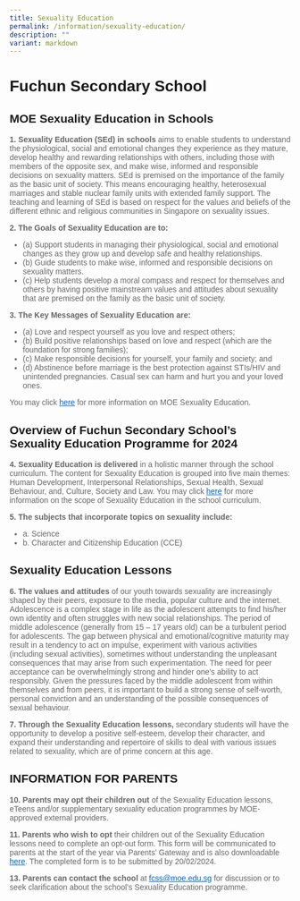 ```yaml
---
title: Sexuality Education
permalink: /information/sexuality-education/
description: ""
variant: markdown
---
```




  
  
  <title>Fuchun Secondary School - MOE Sexuality Education</title>
  <style>
    body {
      font-family: Arial, sans-serif;
      margin: 20px;
    }

    h1, h2, h3 {
      color: #333;
    }

    p, ul {
      color: #666;
    }

    a {
      color: #0066cc;
    }

    a:hover {
      text-decoration: underline;
    }
  </style>



<h1>Fuchun Secondary School</h1>
<h2>MOE Sexuality Education in Schools</h2>

<p>
  <strong>1. Sexuality Education (SEd) in schools</strong> aims to enable students to understand the physiological, social and emotional changes they experience as they mature, develop healthy and rewarding relationships with others, including those with members of the opposite sex, and make wise, informed and responsible decisions on sexuality matters. SEd is premised on the importance of the family as the basic unit of society. This means encouraging healthy, heterosexual marriages and stable nuclear family units with extended family support. The teaching and learning of SEd is based on respect for the values and beliefs of the different ethnic and religious communities in Singapore on sexuality issues.
</p>

<p>
  <strong>2. The Goals of Sexuality Education are to:</strong>
</p>
<ul>
  <li>(a) Support students in managing their physiological, social and emotional changes as they grow up and develop safe and healthy relationships.</li>
  <li>(b) Guide students to make wise, informed and responsible decisions on sexuality matters.</li>
  <li>(c) Help students develop a moral compass and respect for themselves and others by having positive mainstream values and attitudes about sexuality that are premised on the family as the basic unit of society.</li>
</ul>

<p>
  <strong>3. The Key Messages of Sexuality Education are:</strong>
</p>
<ul>
  <li>(a) Love and respect yourself as you love and respect others;</li>
  <li>(b) Build positive relationships based on love and respect (which are the foundation for strong families);</li>
  <li>(c) Make responsible decisions for yourself, your family and society; and</li>
  <li>(d) Abstinence before marriage is the best protection against STIs/HIV and unintended pregnancies. Casual sex can harm and hurt you and your loved ones.</li>
</ul>

<p>
  You may click <a href="https://go.gov.sg/moe-sexuality-education">here</a> for more information on MOE Sexuality Education.
</p>

<h2>Overview of Fuchun Secondary School’s Sexuality Education Programme for 2024</h2>

<p>
  <strong>4. Sexuality Education is delivered</strong> in a holistic manner through the school curriculum. The content for Sexuality Education is grouped into five main themes: Human Development, Interpersonal Relationships, Sexual Health, Sexual Behaviour, and, Culture, Society and Law. You may click <a href="https://go.gov.sg/moe-sexuality-education-scope">here</a> for more information on the scope of Sexuality Education in the school curriculum.
</p>

<p>
  <strong>5. The subjects that incorporate topics on sexuality include:</strong>
</p>
<ul>
  <li>a. Science</li>
  <li>b. Character and Citizenship Education (CCE)</li>
</ul>

<h2>Sexuality Education Lessons</h2>

<p>
  <strong>6. The values and attitudes</strong> of our youth towards sexuality are increasingly shaped by their peers, exposure to the media, popular culture and the internet. Adolescence is a complex stage in life as the adolescent attempts to find his/her own identity and often struggles with new social relationships. The period of middle adolescence (generally from 15 – 17 years old) can be a turbulent period for adolescents. The gap between physical and emotional/cognitive maturity may result in a tendency to act on impulse, experiment with various activities (including sexual activities), sometimes without understanding the unpleasant consequences that may arise from such experimentation. The need for peer acceptance can be overwhelmingly strong and hinder one’s ability to act responsibly. Given the pressures faced by the middle adolescent from within themselves and from peers, it is important to build a strong sense of self-worth, personal conviction and an understanding of the possible consequences of sexual behaviour.
</p>

<p>
  <strong>7. Through the Sexuality Education lessons,</strong> secondary students will have the opportunity to develop a positive self-esteem, develop their character, and expand their understanding and repertoire of skills to deal with various issues related to sexuality, which are of prime concern at this age.
</p>

<h2>INFORMATION FOR PARENTS</h2>

<p>
  <strong>10. Parents may opt their children out</strong> of the Sexuality Education lessons, eTeens and/or supplementary sexuality education programmes by MOE-approved external providers.
</p>

<p>
  <strong>11. Parents who wish to opt</strong> their children out of the Sexuality Education lessons need to complete an opt-out form. This form will be communicated to parents at the start of the year via Parents’ Gateway and is also downloadable <a href="insert_hyperlink_here">here</a>. The completed form is to be submitted by 20/02/2024.
</p>

<p>
  <strong>13. Parents can contact the school</strong> at <a href="mailto:fcss@moe.edu.sg">fcss@moe.edu.sg</a> for discussion or to seek clarification about the school’s Sexuality Education programme.
</p>



